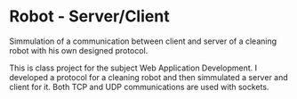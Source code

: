 # Robot - Server/Client
Simmulation of a communication between client and server of a cleaning robot with his own designed protocol.

This is class project for the subject Web Application Development. I developed a protocol for a cleaning robot and then
simmulated a server and client for it. Both TCP and UDP communications are used with sockets.
